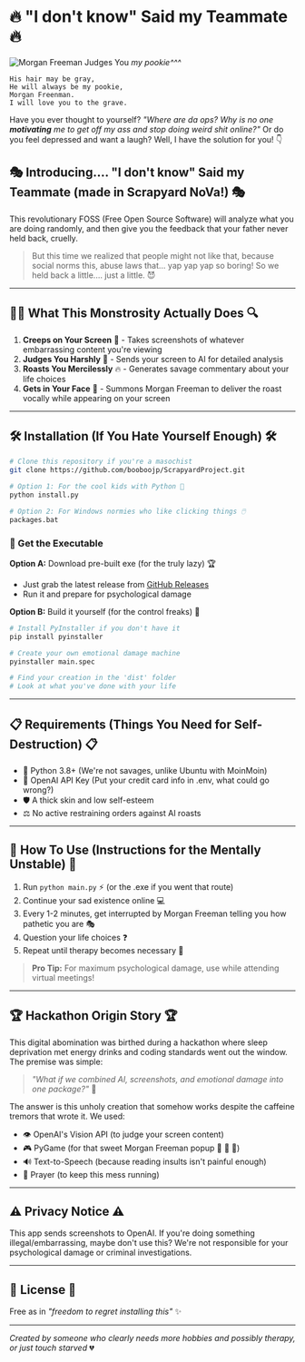 # 🔥 "I don't know" Said my Teammate 🔥
![Morgan Freeman Judges You](https://preview.redd.it/a-portrait-drawing-of-morgan-freeman-made-by-david-v0-5da0wvm19e4e1.png?auto=webp&s=d80462e066cdf88ce14067f53edee2935e67d623)
*my pookie^^^*




```Roses are red,
His hair may be gray,
He will always be my pookie,
Morgan Freenman.
I will love you to the grave.
```

Have you ever thought to yourself? *"Where are da ops? Why is no one **motivating** me to get off my ass and stop doing weird shit online?"* Or do you feel depressed and want a laugh? Well, I have the solution for you! 👇

## 🎭 Introducing.... **"I don't know" Said my Teammate** (made in Scrapyard NoVa!) 🎭

This revolutionary FOSS (Free Open Source Software) will analyze what you are doing randomly, and then give you the feedback that your father never held back, cruelly.

> But this time we realized that people might not like that, because social norms this, abuse laws that... yap yap yap so boring! So we held back a little.... just a little. 😈

---

## 🕵️‍♂️ What This Monstrosity Actually Does 🔍

1. **Creeps on Your Screen** 📸 - Takes screenshots of whatever embarrassing content you're viewing
2. **Judges You Harshly** 🧐 - Sends your screen to AI for detailed analysis
3. **Roasts You Mercilessly** 🔥 - Generates savage commentary about your life choices
4. **Gets in Your Face** 👴 - Summons Morgan Freeman to deliver the roast vocally while appearing on your screen

---

## 🛠️ Installation (If You Hate Yourself Enough) 🛠️

```bash
# Clone this repository if you're a masochist
git clone https://github.com/booboojp/ScrapyardProject.git

# Option 1: For the cool kids with Python 🐍
python install.py

# Option 2: For Windows normies who like clicking things 🖱️
packages.bat
```

### 💾 Get the Executable

**Option A:** Download pre-built exe (for the truly lazy) 🏆
- Just grab the latest release from [GitHub Releases](https://github.com/booboojp/ScrapyardProject/releases)
- Run it and prepare for psychological damage

**Option B:** Build it yourself (for the control freaks) 🔨
```bash
# Install PyInstaller if you don't have it
pip install pyinstaller

# Create your own emotional damage machine
pyinstaller main.spec

# Find your creation in the 'dist' folder
# Look at what you've done with your life
```

---

## 📋 Requirements (Things You Need for Self-Destruction) 📋

- 🐍 Python 3.8+ (We're not savages, unlike Ubuntu with MoinMoin)
- 🔑 OpenAI API Key (Put your credit card info in .env, what could go wrong?)
- 🛡️ A thick skin and low self-esteem
- ⚖️ No active restraining orders against AI roasts

---

## 🚀 How To Use (Instructions for the Mentally Unstable) 🚀

1. Run `python main.py` ⚡ (or the .exe if you went that route)
2. Continue your sad existence online 💻
3. Every 1-2 minutes, get interrupted by Morgan Freeman telling you how pathetic you are 🎭
4. Question your life choices ❓
5. Repeat until therapy becomes necessary 🧠

> **Pro Tip:** For maximum psychological damage, use while attending virtual meetings!

---

## 🏆 Hackathon Origin Story 🏆

This digital abomination was birthed during a hackathon where sleep deprivation met energy drinks and coding standards went out the window. The premise was simple: 

> *"What if we combined AI, screenshots, and emotional damage into one package?"* 💭

The answer is this unholy creation that somehow works despite the caffeine tremors that wrote it. We used:

- 👁️ OpenAI's Vision API (to judge your screen content)
- 🎮 PyGame (for that sweet Morgan Freeman popup 💖 💖 💖)
- 🔊 Text-to-Speech (because reading insults isn't painful enough)
- 🙏 Prayer (to keep this mess running)

---

## ⚠️ Privacy Notice ⚠️

This app sends screenshots to OpenAI. If you're doing something illegal/embarrassing, maybe don't use this? We're not responsible for your psychological damage or criminal investigations.

---

## 📜 License 📜

Free as in *"freedom to regret installing this"* ✨

---

*Created by someone who clearly needs more hobbies and possibly therapy, or just touch starved* 💔
